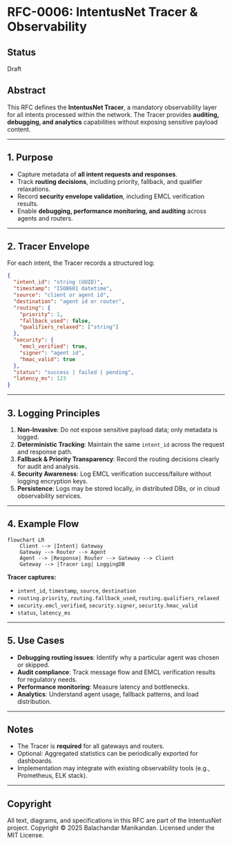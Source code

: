 # RFC-0006: IntentusNet Tracer & Observability

## Status
Draft

## Abstract
This RFC defines the **IntentusNet Tracer**, a mandatory observability layer for all intents processed within the network.
The Tracer provides **auditing, debugging, and analytics** capabilities without exposing sensitive payload content.

---

## 1. Purpose

- Capture metadata of **all intent requests and responses**.
- Track **routing decisions**, including priority, fallback, and qualifier relaxations.
- Record **security envelope validation**, including EMCL verification results.
- Enable **debugging, performance monitoring, and auditing** across agents and routers.

---

## 2. Tracer Envelope

For each intent, the Tracer records a structured log:

```json
{
  "intent_id": "string (UUID)",
  "timestamp": "ISO8601 datetime",
  "source": "client or agent id",
  "destination": "agent id or router",
  "routing": {
    "priority": 1,
    "fallback_used": false,
    "qualifiers_relaxed": ["string"]
  },
  "security": {
    "emcl_verified": true,
    "signer": "agent id",
    "hmac_valid": true
  },
  "status": "success | failed | pending",
  "latency_ms": 123
}
```

---

## 3. Logging Principles

1. **Non-Invasive**: Do not expose sensitive payload data; only metadata is logged.
2. **Deterministic Tracking**: Maintain the same `intent_id` across the request and response path.
3. **Fallback & Priority Transparency**: Record the routing decisions clearly for audit and analysis.
4. **Security Awareness**: Log EMCL verification success/failure without logging encryption keys.
5. **Persistence**: Logs may be stored locally, in distributed DBs, or in cloud observability services.

---

## 4. Example Flow

```mermaid
flowchart LR
    Client --> |Intent| Gateway
    Gateway --> Router --> Agent
    Agent --> |Response| Router --> Gateway --> Client
    Gateway --> |Tracer Log| LoggingDB
```

**Tracer captures:**

- `intent_id`, `timestamp`, `source`, `destination`
- `routing.priority`, `routing.fallback_used`, `routing.qualifiers_relaxed`
- `security.emcl_verified`, `security.signer`, `security.hmac_valid`
- `status`, `latency_ms`

---

## 5. Use Cases

- **Debugging routing issues**: Identify why a particular agent was chosen or skipped.
- **Audit compliance**: Track message flow and EMCL verification results for regulatory needs.
- **Performance monitoring**: Measure latency and bottlenecks.
- **Analytics**: Understand agent usage, fallback patterns, and load distribution.

---

## Notes

- The Tracer is **required** for all gateways and routers.
- Optional: Aggregated statistics can be periodically exported for dashboards.
- Implementation may integrate with existing observability tools (e.g., Prometheus, ELK stack).

---

## Copyright
All text, diagrams, and specifications in this RFC are part of the IntentusNet project.
Copyright © 2025 Balachandar Manikandan.
Licensed under the MIT License.
